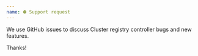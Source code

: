 ```yaml
---
name: ⛔ Support request
---
```


We use GitHub issues to discuss Cluster registry controller bugs and new features.

Thanks!
